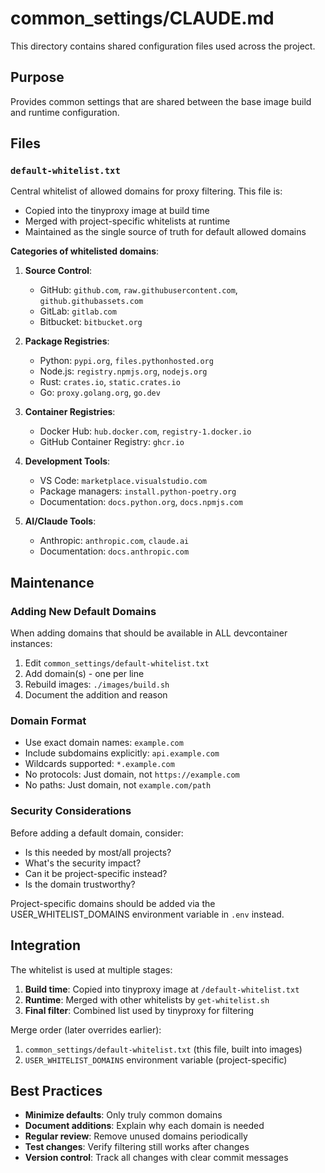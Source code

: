 # common_settings/CLAUDE.md

This directory contains shared configuration files used across the project.

## Purpose

Provides common settings that are shared between the base image build and runtime configuration.

## Files

### `default-whitelist.txt`

Central whitelist of allowed domains for proxy filtering. This file is:
- Copied into the tinyproxy image at build time
- Merged with project-specific whitelists at runtime
- Maintained as the single source of truth for default allowed domains

**Categories of whitelisted domains**:

1. **Source Control**:
   - GitHub: `github.com`, `raw.githubusercontent.com`, `github.githubassets.com`
   - GitLab: `gitlab.com`
   - Bitbucket: `bitbucket.org`

2. **Package Registries**:
   - Python: `pypi.org`, `files.pythonhosted.org`
   - Node.js: `registry.npmjs.org`, `nodejs.org`
   - Rust: `crates.io`, `static.crates.io`
   - Go: `proxy.golang.org`, `go.dev`

3. **Container Registries**:
   - Docker Hub: `hub.docker.com`, `registry-1.docker.io`
   - GitHub Container Registry: `ghcr.io`

4. **Development Tools**:
   - VS Code: `marketplace.visualstudio.com`
   - Package managers: `install.python-poetry.org`
   - Documentation: `docs.python.org`, `docs.npmjs.com`

5. **AI/Claude Tools**:
   - Anthropic: `anthropic.com`, `claude.ai`
   - Documentation: `docs.anthropic.com`

## Maintenance

### Adding New Default Domains

When adding domains that should be available in ALL devcontainer instances:

1. Edit `common_settings/default-whitelist.txt`
2. Add domain(s) - one per line
3. Rebuild images: `./images/build.sh`
4. Document the addition and reason

### Domain Format

- Use exact domain names: `example.com`
- Include subdomains explicitly: `api.example.com`
- Wildcards supported: `*.example.com`
- No protocols: Just domain, not `https://example.com`
- No paths: Just domain, not `example.com/path`

### Security Considerations

Before adding a default domain, consider:
- Is this needed by most/all projects?
- What's the security impact?
- Can it be project-specific instead?
- Is the domain trustworthy?

Project-specific domains should be added via the USER_WHITELIST_DOMAINS environment variable in `.env` instead.

## Integration

The whitelist is used at multiple stages:

1. **Build time**: Copied into tinyproxy image at `/default-whitelist.txt`
2. **Runtime**: Merged with other whitelists by `get-whitelist.sh`
3. **Final filter**: Combined list used by tinyproxy for filtering

Merge order (later overrides earlier):
1. `common_settings/default-whitelist.txt` (this file, built into images)
2. `USER_WHITELIST_DOMAINS` environment variable (project-specific)

## Best Practices

- **Minimize defaults**: Only truly common domains
- **Document additions**: Explain why each domain is needed
- **Regular review**: Remove unused domains periodically
- **Test changes**: Verify filtering still works after changes
- **Version control**: Track all changes with clear commit messages